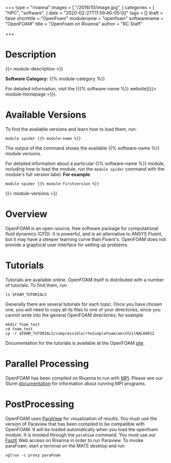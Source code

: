 +++
type = "rivanna"
images = [
  "/2016/10/image.jpg",
]
categories = [
  "HPC",
  "software",
]
date = "2020-02-27T11:59:46-05:00"
tags = []
draft = false
shorttitle = "OpenFoam"
modulename = "openfoam"
softwarename = "OpenFOAM"
title = "OpenFoam on Rivanna"
author = "RC Staff"

+++

# Description
{{< module-description >}}

**Software Category:** {{% module-category %}}

For detailed information, visit the [{{% software-name %}} website]({{< module-homepage >}}).

# Available Versions
To find the available versions and learn how to load them, run:
```
module spider {{% module-name %}}
```

The output of the command shows the available {{% software-name %}} module versions.

For detailed information about a particular {{% software-name %}} module, including how to load the module, run the `module spider` command with the module's full version label. __For example__:
```
module spider {{% module-firstversion %}}
```

{{< module-versions >}}

# Overview

OpenFOAM is an open-source, free software package for computational fluid dynamics (CFD). It is powerful, and is an alternative to ANSYS Fluent, but it may have a steeper learning curve than Fluent's.  OpenFOAM does not provide a graphical user interface for setting up problems.  

# Tutorials

Tutorials are available online.  OpenFOAM itself is distributed with a number of tutorials. To find them, run
```
ls $FOAM_TUTORIALS
```
Generally there are several tutorials for each topic.  Once you have chosen one, you will need to copy all its files to one of your directories, since you cannot write into the general OpenFOAM directories; for example
```
mkdir foam_test
cd foam_test
cp -r $FOAM_TUTORIALS/compressible/rhoSimpleFoam/aerofoilNACA0012
```
Documentation for the tutorials is available at the OpenFOAM [site](https://www.openfoam.com/documentation/tutorial-guide/).

# Parallel Processing

OpenFOAM has been compiled on Rivanna to run with [MPI](/userinfo/hpc/software/mpi).  Please see our Slurm [documentation](/userinfo/hpc/slurm) for information about running MPI programs.  

# PostProcessing

OpenFOAM uses [ParaView](https://www.paraview.org) for visualization of results.  You must use the version of Paraview that has been compiled to be compatible with OpenFOAM.  It will be loaded automatically when you load the openfoam module. It is invoked through the `paraFoam` command.  You must use our [FastX](/userinfo/hpc/logintools/fastx) Web access on Rivanna in order to run Paraview.  To invoke paraFoam, start a terminal on the MATE desktop and run
```
vglrun -c proxy paraFoam
```
